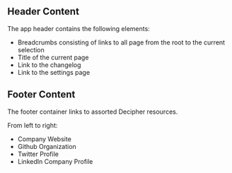## Header Content
The app header contains the following elements:
- Breadcrumbs consisting of links to all page from the root to the current selection
- Title of the current page 
- Link to the changelog
- Link to the settings page

## Footer Content

The footer container links to assorted Decipher resources.

From left to right:
- Company Website
- Github Organization
- Twitter Profile
- LinkedIn Company Profile
